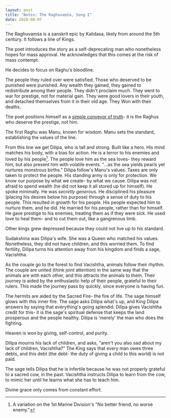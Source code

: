 ```yaml
---
layout: post
title: "Notes: The Raghuvaṃśa, Song I"
date: 2020-08-07
---
```


The Raghuvaṃśa is a sanskrit epic by Kalidasa, likely from around the 5th century. It follows a line of Kings.

The poet introduces the story as a self-deprecating man who nonetheless hopes for mass approval. He acknowledges that this comes at the risk of mass contempt. 

He decides to focus on Raghu's bloodline.

The people they ruled over were satisfied. Those who deserved to be punished were punished. Any wealth they gained, they gained to redistribute among their people. They didn't proclaim much. They went to war for prestige, not for material gain. They were good lovers in their youth, and detached themselves from it in their old age. They Won with their deaths.

The poet positions himself as a [simple conveyor of truth](http://classicprose.com/)- it is the Raghus who deserve the prestige, not him. 

The first Raghu was Manu, known for wisdom. Manu sets the standard, establishing the values of the line.

From this line we get Dilipa, who is tall and strong. Built like a hero. His mind matches his body, with a bias for action. He is a terror to his enemies and loved by his people[^marines]. The people love him as the sea loves- they reward him, but also present him with volatile events. "...as the sea yields pearls yet nurtures monstrous births." Dilipa follow's Manu's values. Taxes are only taken to protect the people. His standing army is only for protection. We know our purpose by what we create- by what we cause. Dilipa was not afraid to spend wealth (he did not keep it all stored up for himself). He spoke minimally. He was _secretly generous_. He disciplined his pleasure (placing his desires below his purpose) through a sense of duty to his people. This resulted in growth for his people. His people expected him to nurture them, and he did. He married for his people, rather than for himself. He gave prestige to his enemies, treating them as if they were sick. He used love to heal them- and to cut them out, like a gangrenous limb. 

[^marines]: A variation on the 1st Marine Division's "No better friend, no worse enemy."

Other kings grew depressed because they could not live up to his standard.

Sudakshina was Dilipa's wife. She was a Queen who matched his values. Nonetheless, they did not have children, and this worried them. To find fertility, Dilipa turns his attention away from his kingdom and finds a sage, Vacishtha. 

As the couple go to the forest to find Vacishtha, animals follow their rhythm. The couple are united (think joint attention) in the same way that the animals are with each other, and this attracts the animals to them. Their journey is aided by the enthusiastic help of their people, grateful to their rulers. This made the journey pass by quickly, since everyone is having fun.

The hermits are aided by the Sacred Fire- the fire of life. The sage himself glows with this inner fire. The sage asks Dilipa what's up, and King Dilipa answers by saying that everything's going splendid. Dilipa gives Vacishtha credit for this- it is the sage's spiritual defense that keeps the land prosperous and the people healthy. Dilipa is 'merely' the man who does the fighting.

Heaven is won by giving, self-control, and purity.

Dilipa mourns his lack of children, and asks, "aren't you also sad about my lack of children, Vacishtha?" The King says that every man owes three debts, and this debt (the debt- the duty of giving a child to this world) is not paid. 

The sage tells Dilipa that he is infertile because he was not properly grateful to a sacred cow, in the past. Vacishtha instructs Dilipa to learn from the cow, to mimic her until he learns what she has to teach him. 

Divine grace only comes from constant effort.


